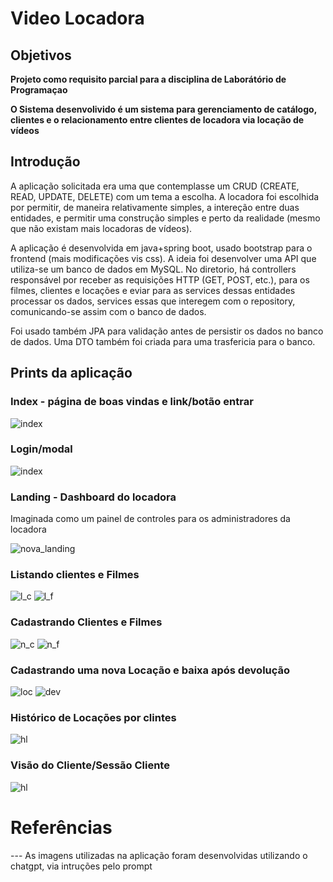 # Video Locadora

## Objetivos 

__Projeto como requisito parcial para a disciplina de Laborátório de Programaçao__

__O Sistema desenvolivido é um sistema para gerenciamento de catálogo, clientes e o relacionamento entre clientes de locadora via locação de vídeos__

## Introdução

A aplicação solicitada era uma que contemplasse um CRUD (CREATE, READ, UPDATE, DELETE) com um tema a escolha. A locadora foi escolhida por permitir, de maneira relativamente simples, a intereção entre duas entidades, e permitir uma construção simples e perto da realidade (mesmo que não existam mais locadoras de vídeos).

A aplicação é desenvolvida em java+spring boot, usado bootstrap para o frontend (mais modificações vis css). A ideia foi desenvolver uma API que utiliza-se um banco de dados em MySQL.  No diretorio, há controllers responsável por receber as requisições HTTP (GET, POST, etc.), para os filmes, clientes e locações e eviar para as services dessas entidades processar os dados, services essas que interegem com o repository, comunicando-se assim com o banco de dados.

Foi usado também JPA para validação antes de persistir os dados no banco de dados. Uma DTO também foi criada para uma trasfericia para o banco.

## Prints da aplicação

### Index - página de boas vindas e link/botão entrar

![index](./img/index.png)

### Login/modal

![index](./img/login.png)

### Landing - Dashboard do locadora

Imaginada como um painel de controles para os administradores da locadora

![nova_landing](./img/nova_landing.png)

### Listando clientes e Filmes

![l_c](./img/listar_clientes_2.png)
![l_f](./img/listar_filmes_2.png)

### Cadastrando Clientes e Filmes

![n_c](./img/novo_cliente_2.png)
![n_f](./img/novo_filme_2.png)


### Cadastrando uma nova Locação e baixa após devolução

![loc](./img/locacao_2.png)
![dev](./img/devolucao_2.png)


### Histórico de Locações por clintes

![hl](./img/historico_2.png)

### Visão do Cliente/Sessão Cliente

![hl](./img/cliente_sessao.png)

# Referências

 --- As imagens utilizadas na aplicação foram desenvolvidas utilizando o chatgpt, via intruções pelo prompt


